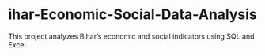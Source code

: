 # ihar-Economic-Social-Data-Analysis
This project analyzes Bihar’s economic and social indicators using SQL and Excel.
